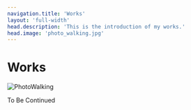 ```yaml
---
navigation.title: 'Works'
layout: 'full-width'
head.description: 'This is the introduction of my works.'
head.image: 'photo_walking.jpg'
---
```


# Works

![PhotoWalking](photo_walking.jpg)

To Be Continued
